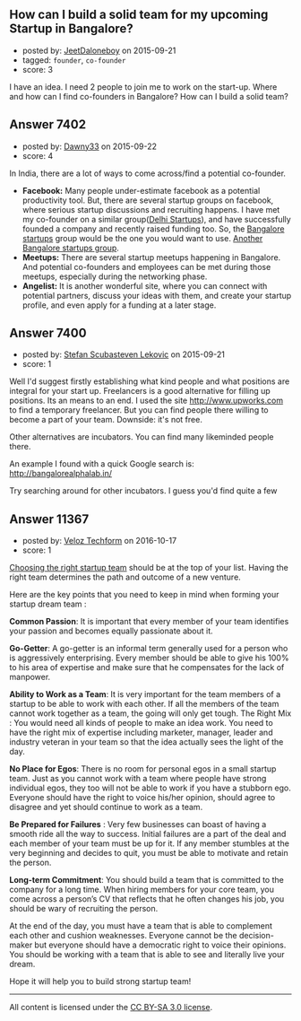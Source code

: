 ## How can I build a solid team for my upcoming Startup in Bangalore?

- posted by: [JeetDaloneboy](https://stackexchange.com/users/3831830/jeetdaloneboy) on 2015-09-21
- tagged: `founder`, `co-founder`
- score: 3

I have an idea. I need 2 people to join me to work on the start-up.
Where and how can I find co-founders in Bangalore? How can I build a solid team?


## Answer 7402

- posted by: [Dawny33](https://stackexchange.com/users/6444670/dawny33) on 2015-09-22
- score: 4

<p>In India, there are a lot of ways to come across/find a potential co-founder. </p>

<ul>
<li><strong>Facebook:</strong> Many people under-estimate facebook as a potential productivity tool. But, there are several startup groups on facebook, where serious startup discussions and recruiting happens. I have met my co-founder on a similar group(<a href="https://www.facebook.com/groups/delhistartups/" rel="nofollow">Delhi Startups</a>), and  have successfully founded a company and recently raised funding too. So, the <a href="https://www.facebook.com/groups/blrstartups/" rel="nofollow">Bangalore startups</a> group would be the one you would want to use. <a href="https://www.facebook.com/groups/blrstartups.connect/" rel="nofollow">Another Bangalore startups group</a>.</li>
<li><strong>Meetups:</strong> There are several startup meetups happening in Bangalore. And potential co-founders and employees can be met during those meetups, especially during the networking phase.</li>
<li><strong>Angelist:</strong> It is another wonderful site, where you can connect with potential partners, discuss your ideas with them, and create your startup profile, and even apply for a funding at a later stage.</li>
</ul>



## Answer 7400

- posted by: [Stefan Scubasteven Lekovic](https://stackexchange.com/users/6988198/stefan-scubasteven-lekovic) on 2015-09-21
- score: 1

Well I'd suggest firstly establishing what kind people and what positions are integral for your start up. 
Freelancers is a good alternative for filling up positions. Its an means to an end.
I used the site http://www.upworks.com
to find a temporary freelancer. But you can find people there willing to become a part of your team. 
Downside: it's not free. 

Other alternatives are incubators. You can find many likeminded people there.

An example I found with a quick Google search is:
http://bangalorealphalab.in/

Try searching around for other incubators. I guess you'd find quite a few


## Answer 11367

- posted by: [Veloz Techform](https://stackexchange.com/users/9435636/veloz-techform) on 2016-10-17
- score: 1

<p><a href="http://veloztechform.com/blog/7-ways-to-select-your-team-for-startup/" rel="nofollow">Choosing the right startup team</a> should be at the top of your list. Having the right team determines the path and outcome of a new venture.</p>

<p>Here are the key points that you need to keep in mind when forming your startup dream team :</p>

<p><strong>Common Passion</strong>: It is important that every member of your team identifies your passion and becomes equally passionate about it.</p>

<p><strong>Go-Getter</strong>: A go-getter is an informal term generally used for a person who is aggressively enterprising. Every member should be able to give his 100% to his area of expertise and make sure that he compensates for the lack of manpower.</p>

<p><strong>Ability to Work as a Team</strong>: It is very important for the team members of a startup to be able to work with each other. If all the members of the team cannot work together as a team, the going will only get tough.
The Right Mix : You would need all kinds of people to make an idea work. You need to have the right mix of expertise including marketer, manager, leader and industry veteran in your team so that the idea actually sees the light of the day.</p>

<p><strong>No Place for Egos</strong>: There is no room for personal egos in a small startup team. Just as you cannot work with a team where people have strong individual egos, they too will not be able to work if you have a stubborn ego. Everyone should have the right to voice his/her opinion, should agree to disagree and yet should continue to work as a team.</p>

<p><strong>Be Prepared for Failures</strong> : Very few businesses can boast of having a smooth ride all the way to success. Initial failures are a part of the deal and each member of your team must be up for it. If any member stumbles at the very beginning and decides to quit, you must be able to motivate and retain the person.</p>

<p><strong>Long-term Commitment</strong>: You should build a team that is committed to the company for a long time. When hiring members for your core team, you come across a person’s CV that reflects that he often changes his job, you should be wary of recruiting the person.</p>

<p>At the end of the day, you must have a team that is able to complement each other and cushion weaknesses. Everyone cannot be the decision-maker but everyone should have a democratic right to voice their opinions. You should be working with a team that is able to see and literally live your dream.</p>

<p>Hope it will help you to build strong startup team!</p>




---

All content is licensed under the [CC BY-SA 3.0 license](https://creativecommons.org/licenses/by-sa/3.0/).
